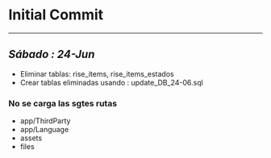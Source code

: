 # Initial Commit 
---

## _Sábado : 24-Jun_

- Eliminar tablas: rise_items, rise_items_estados 
- Crear tablas eliminadas usando : update_DB_24-06.sql


### No se carga las sgtes rutas
- app/ThirdParty
- app/Language
- assets
- files
